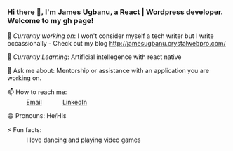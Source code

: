 <!--
**JamesUgbanu/jamesugbanu** is a ✨ _special_ ✨ repository because its `README.md` (this file) appears on your GitHub profile.

Here are some ideas to get you started:

- 🔭 I’m currently working on ...
- 🌱 I’m currently learning ...
- 👯 I’m looking to collaborate on ...
- 🤔 I’m looking for help with ...
- 💬 Ask me about ...
- 📫 How to reach me: ...
- 😄 Pronouns: ...
- ⚡ Fun fact: ...
-->
### Hi there 👋, I'm James Ugbanu, a React | Wordpress developer. Welcome to my gh page! <br>
🔭 *Currently working on*: I won't consider myself a tech writer but I write occassionally - Check out my blog http://jamesugbanu.crystalwebpro.com/<br>


🌱 *Currently Learning*: Artificial intellegence with react native<br>

💬 Ask me about: Mentorship or assistance with an application you are working on. <br>


📫 How to reach me: <br>
&nbsp;&nbsp;&nbsp;&nbsp;&nbsp;&nbsp;&nbsp;&nbsp;&nbsp;&nbsp; [Email](jamesugbanu@gmail.com)
&nbsp;&nbsp;&nbsp;&nbsp;&nbsp;&nbsp;&nbsp;&nbsp;&nbsp;&nbsp; [LinkedIn](https://linkedin.com/in/james-ugbanu)

😄 Pronouns: He/His <br>

⚡ Fun facts:<br>
&nbsp;&nbsp;&nbsp;&nbsp;&nbsp;&nbsp;&nbsp;&nbsp;&nbsp;&nbsp; I love dancing and playing video games
<br>

